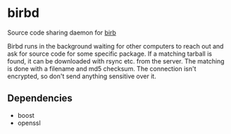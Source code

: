# birbd
Source code sharing daemon for [birb](https://github.com/birb-linux/birb)

Birbd runs in the background waiting for other computers to reach out and ask for source code for some specific package. If a matching tarball is found, it can be downloaded with rsync etc. from the server. The matching is done with a filename and md5 checksum. The connection isn't encrypted, so don't send anything sensitive over it.

## Dependencies
- boost
- openssl

